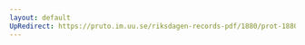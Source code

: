 ```yaml
---
layout: default
UpRedirect: https://pruto.im.uu.se/riksdagen-records-pdf/1880/prot-1880--ak--041/prot-1880--ak--041_028.pdf
---
```

